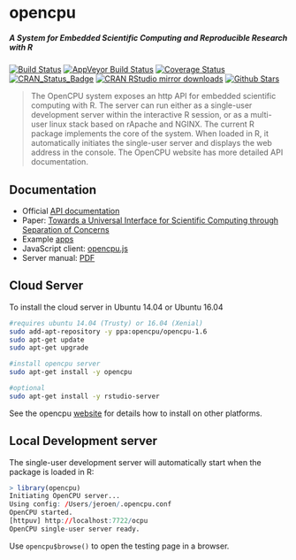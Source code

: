 # opencpu

##### *A System for Embedded Scientific Computing and Reproducible Research with R*

[![Build Status](https://travis-ci.org/jeroen/opencpu.svg?branch=master)](https://travis-ci.org/jeroen/opencpu)
[![AppVeyor Build Status](https://ci.appveyor.com/api/projects/status/github/jeroen/opencpu?branch=master&svg=true)](https://ci.appveyor.com/project/jeroen/opencpu)
[![Coverage Status](https://codecov.io/github/jeroen/opencpu/coverage.svg?branch=master)](https://codecov.io/github/jeroen/opencpu?branch=master)
[![CRAN_Status_Badge](http://www.r-pkg.org/badges/version/opencpu)](http://cran.r-project.org/package=opencpu)
[![CRAN RStudio mirror downloads](http://cranlogs.r-pkg.org/badges/opencpu)](http://cran.r-project.org/web/packages/opencpu/index.html)
[![Github Stars](https://img.shields.io/github/stars/jeroen/opencpu.svg?style=social&label=Github)](https://github.com/jeroen/opencpu)

> The OpenCPU system exposes an http API for embedded scientific
  computing with R. The server can run either as a single-user development
  server within the interactive R session, or as a multi-user linux stack
  based on rApache and NGINX. The current R package implements the core of
  the system. When loaded in R, it automatically initiates the single-user
  server and displays the web address in the console. The OpenCPU website 
  has more detailed API documentation.

## Documentation

 - Official [API documentation](https://www.opencpu.org/api.html)
 - Paper: [Towards a Universal Interface for Scientific Computing through Separation of Concerns](http://arxiv.org/abs/1406.4806) 
 - Example [apps](https://www.opencpu.org/apps.html)
 - JavaScript client: [opencpu.js](https://github.com/jeroen/opencpu.js)
 - Server manual: [PDF](http://jeroenooms.github.com/opencpu-manual/opencpu-server.pdf)

## Cloud Server

To install the cloud server in Ubuntu 14.04 or Ubuntu 16.04

```sh
#requires ubuntu 14.04 (Trusty) or 16.04 (Xenial)
sudo add-apt-repository -y ppa:opencpu/opencpu-1.6
sudo apt-get update 
sudo apt-get upgrade

#install opencpu server
sudo apt-get install -y opencpu

#optional
sudo apt-get install -y rstudio-server 
```

See the opencpu [website](https://www.opencpu.org/download.html) for details how to install on other platforms.

## Local Development server

The single-user development server will automatically start when the package is loaded in R:

```r
> library(opencpu)
Initiating OpenCPU server...
Using config: /Users/jeroen/.opencpu.conf
OpenCPU started.
[httpuv] http://localhost:7722/ocpu
OpenCPU single-user server ready.
```

Use `opencpu$browse()` to open the testing page in a browser.
